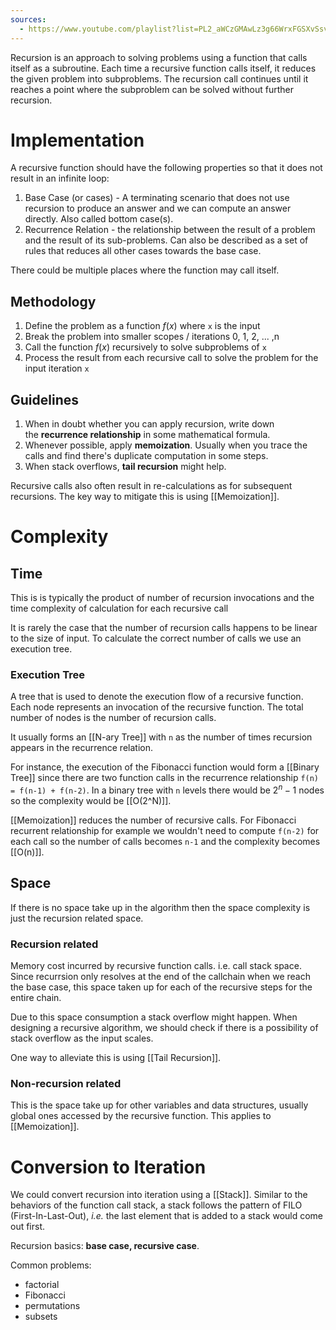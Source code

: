 ```yaml
---
sources:
  - https://www.youtube.com/playlist?list=PL2_aWCzGMAwLz3g66WrxFGSXvSsvyfzCO
---
```


Recursion is an approach to solving problems using a function that calls itself as a subroutine. Each time a recursive function calls itself, it reduces the given problem into subproblems. The recursion call continues until it reaches a point where the subproblem can be solved without further recursion.

# Implementation

A recursive function should have the following properties so that it does not result in an infinite loop:

1. Base Case (or cases) - A terminating scenario that does not use recursion to produce an answer and we can compute an answer directly. Also called bottom case(s).
2. Recurrence Relation - the relationship between the result of a problem and the result of its sub-problems. Can also be described as a set of rules that reduces all other cases towards the base case.

There could be multiple places where the function may call itself.

## Methodology

1. Define the problem as a function $f(x)$ where `x` is the input
2. Break the problem into smaller scopes / iterations 0, 1, 2, ... ,n
3. Call the function $f(x)$ recursively to solve subproblems of `x`
4. Process the result from each recursive call to solve the problem for the input iteration `x`
## Guidelines

1. When in doubt whether you can apply recursion, write down the **recurrence relationship** in some mathematical formula.
2. Whenever possible, apply **memoization**. Usually when you trace the calls and find there's duplicate computation in some steps.
3. When stack overflows, **tail recursion** might help.

Recursive calls also often result in re-calculations as for subsequent recursions. The key way to mitigate this is using [[Memoization]].

# Complexity

## Time

This is is typically the product of number of recursion invocations and the time complexity of calculation for each recursive call

It is rarely the case that the number of recursion calls happens to be linear to the size of input. To calculate the correct number of calls we use an execution tree.
### Execution Tree

A tree that is used to denote the execution flow of a recursive function. Each node represents an invocation of the recursive function. The total number of nodes is the number of recursion calls.

It usually forms an [[N-ary Tree]] with `n` as the number of times recursion appears in the recurrence relation. 

For instance, the execution of the Fibonacci function would form a [[Binary Tree]] since there are two function calls in the recurrence relationship `f(n) = f(n-1) + f(n-2)`. In a binary tree with `n` levels there would be $2^n -1$ nodes so the complexity would be [[O(2^N)]].

[[Memoization]] reduces the number of recursive calls. For Fibonacci recurrent relationship for example we wouldn't need to compute `f(n-2)` for each call so the number of calls becomes `n-1` and the complexity becomes [[O(n)]].
## Space

If there is no space take up in the algorithm then the space complexity is just the recursion related space.
### Recursion related

Memory cost incurred by recursive function calls. i.e. call stack space. Since recurrsion only resolves at the end of the callchain when we reach the base case, this space taken up for each of the recursive steps for the entire chain. 

Due to this space consumption a stack overflow might happen. When designing a recursive algorithm, we should check if there is a possibility of stack overflow as the input scales.

One way to alleviate this is using [[Tail Recursion]].
### Non-recursion related

This is the space take up for other variables and data structures, usually global ones accessed by the recursive function. This applies to [[Memoization]].

# Conversion to Iteration

We could convert recursion into iteration using a [[Stack]]. Similar to the behaviors of the function call stack, a stack follows the pattern of FILO (First-In-Last-Out), _i.e._ the last element that is added to a stack would come out first. 

Recursion basics: **base case, recursive case**.

Common problems:
- factorial
- Fibonacci 
- permutations 
- subsets

